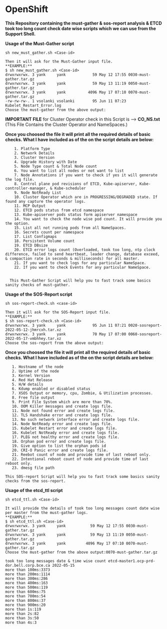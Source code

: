 # OpenShift
**This Repository containing the must-gather & sos-report analysis & ETCD took too long count check date wise scripts which we can use from the Support Shell.**

**Usage of the Must-Gather script** 
~~~
sh new_must_gather.sh <Case-id>

Then it will ask for the Must-Gather input file. 
**EXAMPLE:**
$ sh new_must_gather.sh <Case-id>
drwxrwxrwx. 3 yank     yank            59 May 12 17:55 0030-must-gather.tar.gz
drwxrwxrwx. 3 yank     yank            59 May 13 11:19 0050-must-gather.tar.gz
drwxrwxrwx. 3 yank     yank          4096 May 17 07:10 0070-must-gather.tar.gz
-rw-rw-rw-. 1 vsolanki vsolanki        95 Jun 11 07:23 Kubelet_Restart_Error.log
Choose the must-gather from the above output:
~~~
    
**IMPORTANT FILE** for Cluster Operator check in this Script is --> **CO_NS.txt** (This File Contains the Cluster Operator and NameSpaces.)
    
**Once you choosed the file it will print all the required details of basic checks. What I have included as of the on the script details are below:**
~~~
    1. Platform Type
    2. Network Details 
    3. Cluster Version
    4. Upgrade History with Date
    5. Node Type count & Total Node count
    6. You want to list all nodes or not want to list
    7. Node Annotations if you want to check if yes it will generate the log file.
    8. Control plane pod revisions of ETCD, Kube-apiserver, Kube-controller-manager, & Kube-scheduler
    9. Node NotReady List
    10. Cluster Operator which are in PROGRESSING/DEGRADED state. If found any capture the operator logs.
    11. MCP Output
    12. ETCD pods status from etcd namespace
    13. Kube-apiserver pods status form apiserver namespace
    14. You want to check the node wise pod count. It will provide you the option.
    15. List all not running pods from all NameSpaces.
    16. Secrets count per namespace
    17. List Configmaps 
    18. Persistent Volume count
    19. ETCD DBsize
    20. ETCD error logs count (Overloaded, took too long, ntp clock difference, failed to send heartbeat, leader change, database exceed, & compaction rate in seconds & milliseconds) for all master.
    21. If you want to check logs for any particular NameSpace.
    22. If you want to check Events for any particular NameSpace.
   
 
  This Must-Gather Script will help you to fast track some basics sanity checks of must-gather.
~~~    
   
**Usage of the SOS-Report script**
~~~
sh sos-report-check.sh <case-id>

Then it will ask for the SOS-Report input file. 
**EXAMPLE:**  
$ sh sos-report-check.sh <Case-id>
drwxrwxrwx. 3 yank     yank            95 Jun 11 07:21 0020-sosreport-2022-05-12-jhmrcxh.tar.xz
drwxrwxrwx. 3 yank     yank            70 May 17 07:00 0060-sosreport-2022-05-17-vmbhhey.tar.xz
Choose the sos-report from the above output:
~~~

**Once you choosed the file it will print all the required details of basic checks. What I have included as of the on the script details are below:**
 ~~~
    1. Hostname of the node
    2. Uptime of the node
    3. Kernel Version
    4. Red Hat Release
    5. H/W details 
    6. Kdump enabled or disabled status
    7. XSOS Output or memory, cpu, Zombie, & Utilization processes.
    8. Free file output
    9. Print File System which are more than 70%.
    10. OOM Killer messages and create logs file.
    11. Node not found error and create logs file.
    12. TLS Handshake error and create logs file. 
    13. No such network interface error and create logs file. 
    14. Node NotReady error and create logs file. 
    15. Kubelet Restart error and create logs file. 
    16. Kubelet NotReady error and create logs file. 
    17. PLEG not healthy error and create logs file. 
    18. Orphan pod error and create logs file. 
    19. Give option to list the orphan pods id
    20. CRI-O Panic error and create logs file. 
    21. Reebot count of node and provide time of last reboot only.
    22. Intentional reboot count of node and provide time of last reboot only.
    23. dmesg file path

 This SOS-report Script will help you to fast track some basics sanity checks from the sos-report.
~~~

**Usage of the etcd_ttl script**    
~~~
sh etcd_ttl.sh <Case-id>

It will provide the details of took too long messages count date wise per master from the must-gather logs. 
**EXAMPLE:**
$ sh etcd_ttl.sh <Case-id>
drwxrwxrwx. 3 yank     yank           59 May 12 17:55 0030-must-gather.tar.gz
drwxrwxrwx. 3 yank     yank           59 May 13 11:19 0050-must-gather.tar.gz
drwxrwxrwx. 3 yank     yank         4096 May 17 07:10 0070-must-gather.tar.gz
Choose the must-gather from the above output:0070-must-gather.tar.gz

took too long messages date & time wise count etcd-master1.ocp-prd-dor.bell.corp.bce.ca 2022-05-15
more than 100ms:3373
more than 200ms:1114
more than 300ms:286
more than 400ms:163
more than 500ms:119
more than 600ms:75
more than 700ms:54
more than 800ms:37
more than 900ms:20
more than 1s:119
more than 2s:82
more than 3s:50
more than 4s:3
~~~
